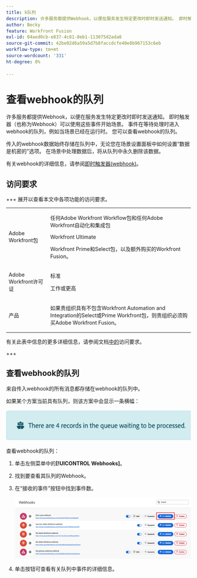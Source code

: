 ```yaml
---
title: k队列
description: 许多服务都提供Webhook，以便在服务发生特定更改时即时发送通知。 即时触发器（也称为Webhook）可以使用这些事件开始场景。 事件在等待处理时进入webhook的队列，例如当场景已经在运行时。 您可以查看webhook的队列。
author: Becky
feature: Workfront Fusion
exl-id: 04aed0cb-e837-4c81-8eb1-113075d2ada8
source-git-commit: 42be02d6a59a5d7b8faccdcfe40e8b967153c6eb
workflow-type: tm+mt
source-wordcount: '331'
ht-degree: 0%

---
```


# 查看webhook的队列

许多服务都提供Webhook，以便在服务发生特定更改时即时发送通知。 即时触发器（也称为Webhook）可以使用这些事件开始场景。 事件在等待处理时进入webhook的队列，例如当场景已经在运行时。 您可以查看webhook的队列。

传入的webhook数据始终存储在队列中，无论您在场景设置面板中如何设置“数据是机密的”选项。 在场景中处理数据后，将从队列中永久删除该数据。

有关webhook的详细信息，请参阅[即时触发器(webhook)](/help/workfront-fusion/references/modules/webhooks-reference.md)。

## 访问要求

+++ 展开以查看本文中各项功能的访问要求。

<table style="table-layout:auto">
 <col> 
 <col> 
 <tbody> 
  <tr> 
   <td role="rowheader">Adobe Workfront包</td> 
   <td> <p>任何Adobe Workfront Workflow包和任何Adobe Workfront自动化和集成包</p><p>Workfront Ultimate</p><p>Workfront Prime和Select包，以及额外购买的Workfront Fusion。</p> </td> 
  </tr> 
  <tr data-mc-conditions=""> 
   <td role="rowheader">Adobe Workfront许可证</td> 
   <td> <p>标准</p><p>工作或更高</p> </td> 
  </tr> 
  <tr> 
   <td role="rowheader">产品</td> 
   <td>
   <p>如果贵组织具有不包含Workfront Automation and Integration的Select或Prime Workfront包，则贵组织必须购买Adobe Workfront Fusion。</li></ul>
   </td> 
  </tr>
 </tbody> 
</table>

有关此表中信息的更多详细信息，请参阅文档[中的](/help/workfront-fusion/references/licenses-and-roles/access-level-requirements-in-documentation.md)访问要求。

+++

## 查看webhook的队列

来自传入webhook的所有消息都存储在webhook的队列中。

如果某个方案当前具有队列，则该方案中会显示一条横幅：

![队列横幅](assets/queue-banner.png)

查看webhook的队列：

1. 单击左侧菜单中的&#x200B;**[!UICONTROL Webhooks]**。
1. 找到要查看其队列的Webhook。
1. 在“接收的事件”按钮中找到事件数。

   ![Webhook队列](assets/webhook-queue.png)

1. 单击按钮可查看有关队列中事件的详细信息。
